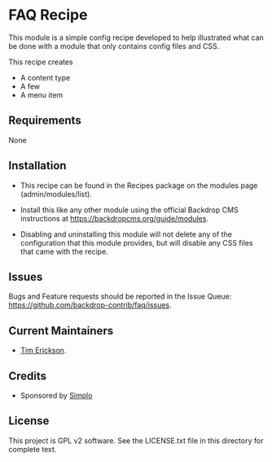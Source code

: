 FAQ Recipe
======================

This module is a simple config recipe developed to help illustrated what can
be done with a module that only contains config files and CSS. 

This recipe creates

 - A content type 
 - A few
 - A menu item


Requirements
------------

None

Installation
------------

- This recipe can be found in the Recipes package on the modules 
  page (admin/modules/list).

- Install this like any other module using the official Backdrop CMS 
  instructions at https://backdropcms.org/guide/modules.

- Disabling and uninstalling this module will not delete any of the 
  configuration that this module provides, but will disable any CSS
  files that came with the recipe. 


Issues
------

Bugs and Feature requests should be reported in the Issue Queue:
https://github.com/backdrop-contrib/faq/issues.

Current Maintainers
-------------------

- [Tim Erickson](https://github.com/stpaultim).

Credits
-------

- Sponsored by [Simplo](https://www.simplo.site)

License
-------

This project is GPL v2 software. 
See the LICENSE.txt file in this directory for complete text.


